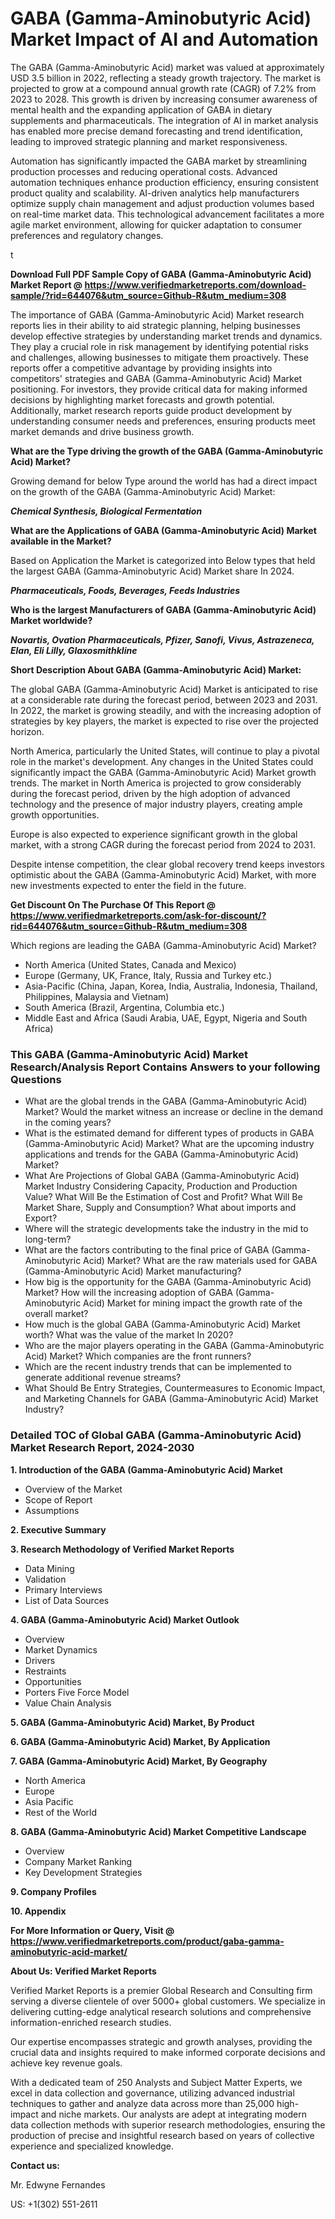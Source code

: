<meta name="title" content="Global GABA (Gamma-Aminobutyric Acid) Market Impact of AI and Automation"><meta name="description" content="The GABA (Gamma-Aminobutyric Acid) market was valued at approximately USD 3.5 billion in 2022, reflecting a steady growth trajectory. The market is projected to grow a"><meta name="title" content="GABA (Gamma-Aminobutyric Acid) Market Size, Share, Scope, Trends, Growth, Opportunities, Analysis, Forecast"><h1>GABA (Gamma-Aminobutyric Acid) Market Impact of AI and Automation</h1><p>The GABA (Gamma-Aminobutyric Acid) market was valued at approximately USD 3.5 billion in 2022, reflecting a steady growth trajectory. The market is projected to grow at a compound annual growth rate (CAGR) of 7.2% from 2023 to 2028. This growth is driven by increasing consumer awareness of mental health and the expanding application of GABA in dietary supplements and pharmaceuticals. The integration of AI in market analysis has enabled more precise demand forecasting and trend identification, leading to improved strategic planning and market responsiveness.</p><p>Automation has significantly impacted the GABA market by streamlining production processes and reducing operational costs. Advanced automation techniques enhance production efficiency, ensuring consistent product quality and scalability. AI-driven analytics help manufacturers optimize supply chain management and adjust production volumes based on real-time market data. This technological advancement facilitates a more agile market environment, allowing for quicker adaptation to consumer preferences and regulatory changes.</p>t</p><p id="" class=""><strong>Download Full PDF Sample Copy of GABA (Gamma-Aminobutyric Acid) Market Report @ <a href="https://www.verifiedmarketreports.com/download-sample/?rid=644076&utm_source=Github-R&utm_medium=308" target="_blank">https://www.verifiedmarketreports.com/download-sample/?rid=644076&utm_source=Github-R&utm_medium=308</a></strong></p><p>The importance of&nbsp;GABA (Gamma-Aminobutyric Acid) Market research reports lies in their ability to aid strategic planning, helping businesses develop effective strategies by understanding market trends and dynamics. They play a crucial role in risk management by identifying potential risks and challenges, allowing businesses to mitigate them proactively. These reports offer a competitive advantage by providing insights into competitors' strategies and GABA (Gamma-Aminobutyric Acid) Market positioning. For investors, they provide critical data for making informed decisions by highlighting market forecasts and growth potential. Additionally, market research reports guide product development by understanding consumer needs and preferences, ensuring products meet market demands and drive business growth.</p><p><strong>What are the&nbsp;Type driving the growth of the GABA (Gamma-Aminobutyric Acid) Market?</strong></p><p id="" class="">Growing demand for below Type around the world has had a direct impact on the growth of the GABA (Gamma-Aminobutyric Acid) Market:</p><em><strong>Chemical Synthesis, Biological Fermentation</strong></em></p><strong>What are the&nbsp;Applications&nbsp;of GABA (Gamma-Aminobutyric Acid) Market available in the Market?</strong></p><p id="" class="">Based on Application the Market is categorized into Below types that held the largest GABA (Gamma-Aminobutyric Acid) Market share In 2024.</p><em><strong>Pharmaceuticals, Foods, Beverages, Feeds Industries</strong></em></p><strong>Who is the largest Manufacturers of GABA (Gamma-Aminobutyric Acid) Market worldwide?</strong></p><p><em><strong>Novartis, Ovation Pharmaceuticals, Pfizer, Sanofi, Vivus, Astrazeneca, Elan, Eli Lilly, Glaxosmithkline</strong></em></p><p id="" class=""><strong>Short Description About GABA (Gamma-Aminobutyric Acid) Market:</strong></p><p>The global GABA (Gamma-Aminobutyric Acid) Market is anticipated to rise at a considerable rate during the forecast period, between 2023 and 2031. In 2022, the market is growing steadily, and with the increasing adoption of strategies by key players, the market is expected to rise over the projected horizon.</p><p>North America, particularly the United States, will continue to play a pivotal role in the market's development. Any changes in the United States could significantly impact the GABA (Gamma-Aminobutyric Acid) Market growth trends. The market in North America is projected to grow considerably during the forecast period, driven by the high adoption of advanced technology and the presence of major industry players, creating ample growth opportunities.</p><p>Europe is also expected to experience significant growth in the global market, with a strong CAGR during the forecast period from 2024 to 2031.</p><p>Despite intense competition, the clear global recovery trend keeps investors optimistic about the GABA (Gamma-Aminobutyric Acid) Market, with more new investments expected to enter the field in the future.</p><p id="" class=""><strong>Get Discount On The Purchase Of This Report @ <a href="https://www.verifiedmarketreports.com/ask-for-discount/?rid=644076&utm_source=Github-R&utm_medium=308" target="_blank">https://www.verifiedmarketreports.com/ask-for-discount/?rid=644076&utm_source=Github-R&utm_medium=308</a></strong></p>Which regions are leading the GABA (Gamma-Aminobutyric Acid) Market?</p><ul><li>North America (United States, Canada and Mexico)</li><li>Europe (Germany, UK, France, Italy, Russia and Turkey etc.)</li><li>Asia-Pacific (China, Japan, Korea, India, Australia, Indonesia, Thailand, Philippines, Malaysia and Vietnam)</li><li>South America (Brazil, Argentina, Columbia etc.)</li><li>Middle East and Africa (Saudi Arabia, UAE, Egypt, Nigeria and South Africa)</li></ul><h3 id="" class="">This GABA (Gamma-Aminobutyric Acid) Market Research/Analysis Report Contains Answers to your following Questions</h3><ul><li>What are the global trends in the GABA (Gamma-Aminobutyric Acid) Market? Would the market witness an increase or decline in the demand in the coming years?</li><li>What is the estimated demand for different types of products in GABA (Gamma-Aminobutyric Acid) Market? What are the upcoming industry applications and trends for the GABA (Gamma-Aminobutyric Acid) Market?</li><li>What Are Projections of Global GABA (Gamma-Aminobutyric Acid) Market Industry Considering Capacity, Production and Production Value? What Will Be the Estimation of Cost and Profit? What Will Be Market Share, Supply and Consumption? What about imports and Export?</li><li>Where will the strategic developments take the industry in the mid to long-term?</li><li>What are the factors contributing to the final price of GABA (Gamma-Aminobutyric Acid) Market? What are the raw materials used for GABA (Gamma-Aminobutyric Acid) Market manufacturing?</li><li>How big is the opportunity for the GABA (Gamma-Aminobutyric Acid) Market? How will the increasing adoption of GABA (Gamma-Aminobutyric Acid) Market for mining impact the growth rate of the overall market?</li><li>How much is the global GABA (Gamma-Aminobutyric Acid) Market worth? What was the value of the market In 2020?</li><li>Who are the major players operating in the GABA (Gamma-Aminobutyric Acid) Market? Which companies are the front runners?</li><li>Which are the recent industry trends that can be implemented to generate additional revenue streams?</li><li>What Should Be Entry Strategies, Countermeasures to Economic Impact, and Marketing Channels for GABA (Gamma-Aminobutyric Acid) Market Industry?</li></ul><h3 id="" class="">Detailed TOC of Global GABA (Gamma-Aminobutyric Acid) Market Research Report, 2024-2030</h3><p id="" class=""><strong>1. Introduction of the GABA (Gamma-Aminobutyric Acid) Market</strong></p><ul><li>Overview of the Market</li><li>Scope of Report</li><li>Assumptions</li></ul><p id="" class=""><strong>2. Executive Summary</strong></p><p id="" class=""><strong>3. Research Methodology of Verified Market Reports</strong></p><ul><li>Data Mining</li><li>Validation</li><li>Primary Interviews</li><li>List of Data Sources</li></ul><p id="" class=""><strong>4. GABA (Gamma-Aminobutyric Acid) Market Outlook</strong></p><ul><li>Overview</li><li>Market Dynamics</li><li>Drivers</li><li>Restraints</li><li>Opportunities</li><li>Porters Five Force Model</li><li>Value Chain Analysis</li></ul><p id="" class=""><strong>5. GABA (Gamma-Aminobutyric Acid) Market, By Product</strong></p><p id="" class=""><strong>6. GABA (Gamma-Aminobutyric Acid) Market, By Application</strong></p><p id="" class=""><strong>7. GABA (Gamma-Aminobutyric Acid) Market, By Geography</strong></p><ul><li>North America</li><li>Europe</li><li>Asia Pacific</li><li>Rest of the World</li></ul><p id="" class=""><strong>8. GABA (Gamma-Aminobutyric Acid) Market Competitive Landscape</strong></p><ul><li>Overview</li><li>Company Market Ranking</li><li>Key Development Strategies</li></ul><p id="" class=""><strong>9. Company Profiles</strong></p><p id="" class=""><strong>10. Appendix</strong></p><p id="" class=""><strong>For More Information or Query, Visit @ <a href="https://www.verifiedmarketreports.com/product/gaba-gamma-aminobutyric-acid-market/" target="_blank">https://www.verifiedmarketreports.com/product/gaba-gamma-aminobutyric-acid-market/</a></strong></p><p id="" class=""><strong>About Us: Verified Market Reports</strong></p><p id="" class="">Verified Market Reports is a premier Global Research and Consulting firm serving a diverse clientele of over 5000+ global customers. We specialize in delivering cutting-edge analytical research solutions and comprehensive information-enriched research studies.</p><p id="" class="">Our expertise encompasses strategic and growth analyses, providing the crucial data and insights required to make informed corporate decisions and achieve key revenue goals.</p><p id="" class="">With a dedicated team of 250 Analysts and Subject Matter Experts, we excel in data collection and governance, utilizing advanced industrial techniques to gather and analyze data across more than 25,000 high-impact and niche markets. Our analysts are adept at integrating modern data collection methods with superior research methodologies, ensuring the production of precise and insightful research based on years of collective experience and specialized knowledge.</p><p id="" class=""><strong>Contact us:</strong></p><p id="" class="">Mr. Edwyne Fernandes</p><p id="" class="">US: +1(302) 551-2611</p>